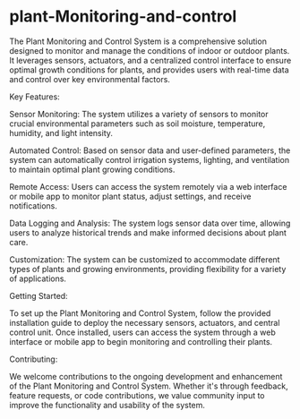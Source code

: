 # plant-Monitoring-and-control
The Plant Monitoring and Control System is a comprehensive solution designed to monitor and manage the conditions of indoor or outdoor plants. It leverages sensors, actuators, and a centralized control interface to ensure optimal growth conditions for plants, and provides users with real-time data and control over key environmental factors.

Key Features:

Sensor Monitoring: The system utilizes a variety of sensors to monitor crucial environmental parameters such as soil moisture, temperature, humidity, and light intensity.

Automated Control: Based on sensor data and user-defined parameters, the system can automatically control irrigation systems, lighting, and ventilation to maintain optimal plant growing conditions.

Remote Access: Users can access the system remotely via a web interface or mobile app to monitor plant status, adjust settings, and receive notifications.

Data Logging and Analysis: The system logs sensor data over time, allowing users to analyze historical trends and make informed decisions about plant care.

Customization: The system can be customized to accommodate different types of plants and growing environments, providing flexibility for a variety of applications.

Getting Started:

To set up the Plant Monitoring and Control System, follow the provided installation guide to deploy the necessary sensors, actuators, and central control unit. Once installed, users can access the system through a web interface or mobile app to begin monitoring and controlling their plants.

Contributing:

We welcome contributions to the ongoing development and enhancement of the Plant Monitoring and Control System. Whether it's through feedback, feature requests, or code contributions, we value community input to improve the functionality and usability of the system.
